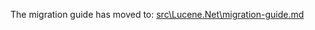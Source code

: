 The migration guide has moved to: [src\Lucene.Net\migration-guide.md](src\Lucene.Net\migration-guide.md)